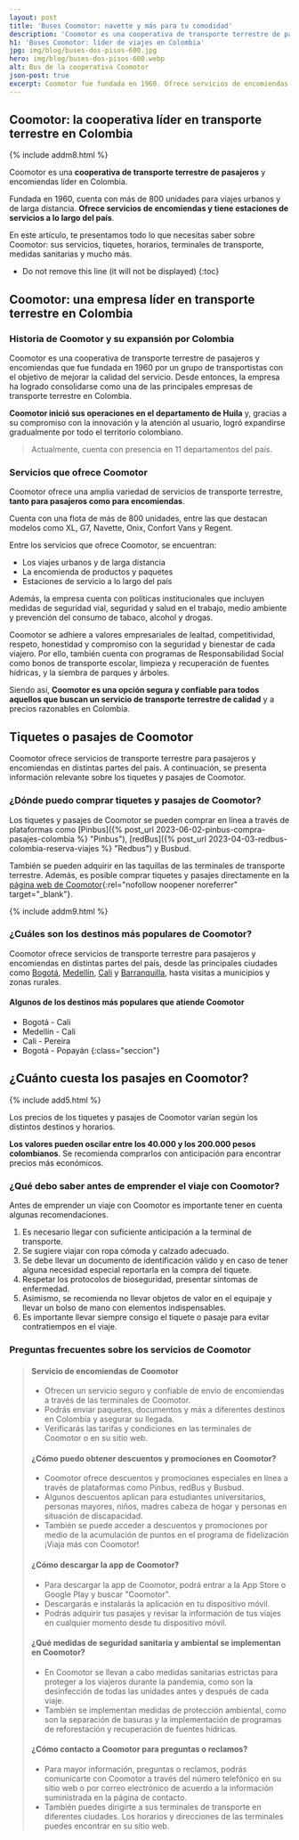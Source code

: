 ```yaml
---
layout: post
title: 'Buses Coomotor: navette y más para tu comodidad'
description: 'Coomotor es una cooperativa de transporte terrestre de pasajeros y encomiendas líder en Colombia. ¿Ya la utilizas en tus viajes? Mira porqué hacerlo'
h1: 'Buses Coomotor: líder de viajes en Colombia'
jpg: img/blog/buses-dos-pisos-600.jpg
hero: img/blog/buses-dos-pisos-600.webp
alt: Bus de la cooperativa Coomotor
json-post: true
excerpt: Coomotor fue fundada en 1960. Ofrece servicios de encomiendas y tiene estaciones de servicios a lo largo del país.
---
```

## Coomotor: la cooperativa líder en transporte terrestre en Colombia

{% include addm8.html %}

Coomotor es una **cooperativa de transporte terrestre de pasajeros** y encomiendas líder en Colombia.

Fundada en 1960, cuenta con más de 800 unidades para viajes urbanos y de larga distancia. **Ofrece servicios de encomiendas y tiene estaciones de servicios a lo largo del país**.

En este artículo, te presentamos todo lo que necesitas saber sobre Coomotor: sus servicios, tiquetes, horarios, terminales de transporte, medidas sanitarias y mucho más.

* Do not remove this line (it will not be displayed)
{:toc}

## Coomotor: una empresa líder en transporte terrestre en Colombia

### Historia de Coomotor y su expansión por Colombia

Coomotor es una cooperativa de transporte terrestre de pasajeros y encomiendas que fue fundada en 1960 por un grupo de transportistas con el objetivo de mejorar la calidad del servicio. Desde entonces, la empresa ha logrado consolidarse como una de las principales empresas de transporte terrestre en Colombia.

**Coomotor inició sus operaciones en el departamento de Huila** y, gracias a su compromiso con la innovación y la atención al usuario, logró expandirse gradualmente por todo el territorio colombiano.

>Actualmente, cuenta con presencia en 11 departamentos del país.

### Servicios que ofrece Coomotor

Coomotor ofrece una amplia variedad de servicios de transporte terrestre, **tanto para pasajeros como para encomiendas**.

Cuenta con una flota de más de 800 unidades, entre las que destacan modelos como XL, G7, Navette, Onix, Confort Vans y Regent.

Entre los servicios que ofrece Coomotor, se encuentran:

* Los viajes urbanos y de larga distancia
* La encomienda de productos y paquetes
* Estaciones de servicio a lo largo del país

Además, la empresa cuenta con políticas institucionales que incluyen medidas de seguridad vial, seguridad y salud en el trabajo, medio ambiente y prevención del consumo de tabaco, alcohol y drogas.

Coomotor se adhiere a valores empresariales de lealtad, competitividad, respeto, honestidad y compromiso con la seguridad y bienestar de cada viajero. Por ello, también cuenta con programas de Responsabilidad Social como bonos de transporte escolar, limpieza y recuperación de fuentes hídricas, y la siembra de parques y árboles.

Siendo así, **Coomotor es una opción segura y confiable para todos aquellos que buscan un servicio de transporte terrestre de calidad** y a precios razonables en Colombia.

## Tiquetes o pasajes de Coomotor

Coomotor ofrece servicios de transporte terrestre para pasajeros y encomiendas en distintas partes del país. A continuación, se presenta información relevante sobre los tiquetes y pasajes de Coomotor.

### ¿Dónde puedo comprar tiquetes y pasajes de Coomotor?

Los tiquetes y pasajes de Coomotor se pueden comprar en línea a través de plataformas como [Pinbus]({% post_url 2023-06-02-pinbus-compra-pasajes-colombia %} "Pinbus"), [redBus]({% post_url 2023-04-03-redbus-colombia-reserva-viajes %} "Redbus") y Busbud.

También se pueden adquirir en las taquillas de las terminales de transporte terrestre. Además, es posible comprar tiquetes y pasajes directamente en la [página web de Coomotor](https://tiquetes.coomotor.com.co/buscar?origen=Espinal,%20TOL%20(Todas)&origen_id=11&destino=Bogota,%20DC%20(Todas)&destino_id=15&salida=2021-01-18){:rel="nofollow noopener noreferrer" target="_blank"}.

{% include addm9.html %}

### ¿Cuáles son los destinos más populares de Coomotor?

Coomotor ofrece servicios de transporte terrestre para pasajeros y encomiendas en distintas partes del país, desde las principales ciudades como [Bogotá]({{'terminal-de-bogota'|relative_url}} "Terminales de transporte de Bogotá"), [Medellín]({{'terminal-de-medellin'|relative_url}} "Terminales de transporte de Medellín"), [Cali]({{'terminal-de-cali'|relative_url}} "Terminal de transporte de Cali") y [Barranquilla]({{'terminal-de-barranquilla'|relative_url}} "Terminal de buses de Barranquilla"), hasta visitas a municipios y zonas rurales.

#### Algunos de los destinos más populares que atiende Coomotor

* Bogotá - Cali
* Medellín - Cali
* Cali - Pereira
* Bogotá - Popayán
{:class="seccion"}

## ¿Cuánto cuesta los pasajes en Coomotor?

{% include add5.html %}

Los precios de los tiquetes y pasajes de Coomotor varían según los distintos destinos y horarios.

**Los valores pueden oscilar entre los 40.000 y los 200.000 pesos colombianos**. Se recomienda comprarlos con anticipación para encontrar precios más económicos.

### ¿Qué debo saber antes de emprender el viaje con Coomotor?

Antes de emprender un viaje con Coomotor es importante tener en cuenta algunas recomendaciones.

1. Es necesario llegar con suficiente anticipación a la terminal de transporte.
2. Se sugiere viajar con ropa cómoda y calzado adecuado.
3. Se debe llevar un documento de identificación válido y en caso de tener alguna necesidad especial reportarla en la compra del tiquete.
4. Respetar los protocolos de bioseguridad, presentar síntomas de enfermedad.
5. Asimismo, se recomienda no llevar objetos de valor en el equipaje y llevar un bolso de mano con elementos indispensables.
6. Es importante llevar siempre consigo el tiquete o pasaje para evitar contratiempos en el viaje.

### Preguntas frecuentes sobre los servicios de Coomotor

>#### Servicio de encomiendas de Coomotor
>
>* Ofrecen un servicio seguro y confiable de envío de encomiendas a través de las terminales de Coomotor.
>* Podrás enviar paquetes, documentos y más a diferentes destinos en Colombia y asegurar su llegada.
>* Verificarás las tarifas y condiciones en las terminales de Coomotor o en su sitio web.
>
>#### ¿Cómo puedo obtener descuentos y promociones en Coomotor?
>
>* Coomotor ofrece descuentos y promociones especiales en línea a través de plataformas como Pinbus, redBus y Busbud.
>* Algunos descuentos aplican para estudiantes universitarios, personas mayores, niños, madres cabeza de hogar y personas en situación de discapacidad.
>* También se puede acceder a descuentos y promociones por medio de la acumulación de puntos en el programa de fidelización ¡Viaja más con Coomotor!
>
>#### ¿Cómo descargar la app de Coomotor?
>
>* Para descargar la app de Coomotor, podrá entrar a la App Store o Google Play y buscar "Coomotor".
>* Descargarás e instalarás la aplicación en tu dispositivo móvil.
>* Podrás adquirir tus pasajes y revisar la información de tus viajes en cualquier momento desde tu dispositivo móvil.
>
>#### ¿Qué medidas de seguridad sanitaria y ambiental se implementan en Coomotor?
>
>* En Coomotor se llevan a cabo medidas sanitarias estrictas para proteger a los viajeros durante la pandemia, como son la desinfección de todas las unidades antes y después de cada viaje.
>* También se implementan medidas de protección ambiental, como son la separación de basuras y la implementación de programas de reforestación y recuperación de fuentes hídricas.
>
>#### ¿Cómo contacto a Coomotor para preguntas o reclamos?
>
>* Para mayor información, preguntas o reclamos, podrás comunicarte con Coomotor a través del número telefónico en su sitio web o por correo electrónico de acuerdo a la información suministrada en la página de contacto.
>* También puedes dirigirte a sus terminales de transporte en diferentes ciudades. Los horarios y direcciones de las terminales puedes encontrar en su sitio web.
